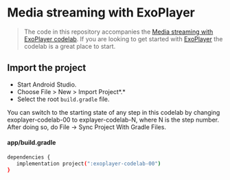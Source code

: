 Media streaming with ExoPlayer
===
> The code in this repository accompanies the [Media streaming with ExoPlayer codelab](https://codelabs.developers.google.com/codelabs/exoplayer-intro). If you are looking to get started with [ExoPlayer](https://exoplayer.dev) the codelab is a great place to start.

## Import the project
- Start Android Studio.
- Choose File > New > Import Project*.*
- Select the root `build.gradle` file.

You can switch to the starting state of any step in this codelab by changing exoplayer-codelab-00 to explayer-codelab-N, where N is the step number. After doing so, do File -> Sync Project With Gradle Files.

#### app/build.gradle
```bash
dependencies {
   implementation project(":exoplayer-codelab-00")
}
```
